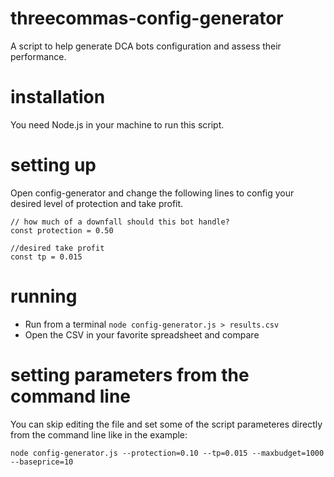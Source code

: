 # threecommas-config-generator

A script to help generate DCA bots configuration and assess their performance.

# installation

You need Node.js in your machine to run this script.

# setting up

Open config-generator and change the following lines to config your desired level of protection and take profit.

```
// how much of a downfall should this bot handle?
const protection = 0.50

//desired take profit
const tp = 0.015
```

# running

- Run from a terminal `node config-generator.js > results.csv`
- Open the CSV in your favorite spreadsheet and compare

# setting parameters from the command line

You can skip editing the file and set some of the script parameteres directly from the command line like in the example:

`node config-generator.js --protection=0.10 --tp=0.015 --maxbudget=1000 --baseprice=10`
